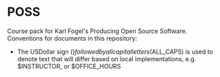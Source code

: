 # POSS
Course pack for Karl Fogel's Producing Open Source Software.  
Conventions for documents in this repository:
* The USDollar sign ($) followed by all capital letters ($ALL_CAPS) is used to denote text that will differ based on local implementations, e.g. $INSTRUCTOR, or $OFFICE_HOURS
